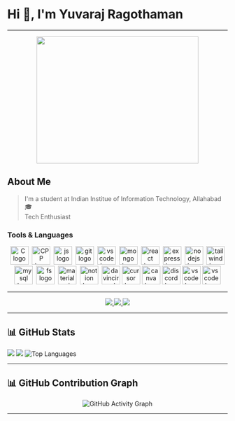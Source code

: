 # Hi 👋, I'm Yuvaraj Ragothaman
---

<div id="header" align="center">
    <img align="center" width="370" height="290" src="https://i.pinimg.com/originals/47/f0/34/47f0342cec72b800463bf003eac1257e.gif">
</div>

## About Me
> I'm a student at Indian Institue of Information Technology, Allahabad🎓  
> Tech Enthusiast


### Tools & Languages
<div align="center">
  <img width="0" />
      <img src="https://skillicons.dev/icons?i=c" height="42" alt="C logo"  />
  <img width="0" />
       <img src="https://skillicons.dev/icons?i=cpp" height="42" alt="CPP logo"  />
  <img width="0" />
        <img src="https://skillicons.dev/icons?i=javascript" height="42" alt="js logo"  />
  <img width="0" />
        <img src="https://skillicons.dev/icons?i=git" height="42"   alt="git logo"  />
  <img width="0" />
        <img src="https://skillicons.dev/icons?i=vscode" height="42" alt="vscode logo"  />
  <img width="0" />
        <img src="https://skillicons.dev/icons?i=mongo" height="42" alt="mongo logo"  />
  <img width="0" />
        <img src="https://skillicons.dev/icons?i=react" height="42" alt="react logo"  />
  <img width="0" />
        <img src="https://skillicons.dev/icons?i=express" height="42" alt="express logo"  />
  <img width="0" />
        <img src="https://skillicons.dev/icons?i=nodejs" height="42" alt="nodejs logo"  />
  <img width="0" />
        <img src="https://skillicons.dev/icons?i=tailwind" height="42" alt="tailwind logo"  />
  <img width="0" />
        <img src="https://skillicons.dev/icons?i=mysql" height="42" alt="mysql logo"  />
  <img width="0" />
        <img src="https://skillicons.dev/icons?i=firebase" height="42" alt="fs logo"  />
  <img width="0" />
        <img src="https://skillicons.dev/icons?i=materialui" height="42" alt="materialui logo"  />
  <img width="0" />
        <img src="https://skillicons.dev/icons?i=notion" height="42" alt="notion logo"  />
  <img width="0" />
        <img src="https://img.icons8.com/?size=100&id=40604&format=png&color=000000" height="42" alt="davinciresolve logo"  />
        <img src="https://img.icons8.com/?size=100&id=Kwms9QBiZhG2&format=png&color=000000" height="42" alt="cursor logo"  />
        <img src="https://img.icons8.com/?size=100&id=iWw83PVcBpLw&format=png&color=000000" height="42" alt="canva logo"  />
        <img src="https://skillicons.dev/icons?i=discord" height="42" alt="discord logo"  />
        <img src="https://skillicons.dev/icons?i=vscode" height="42" alt="vscode logo"  />
        <img src="https://skillicons.dev/icons?i=github" height="42" alt="vscode logo"  />
</div>

---

<div id = "badges" align = "center">
  <a href = "https://www.linkedin.com/in/yuvaraj-ragothaman/">
  <img src = "https://img.shields.io/badge/LinkedIn-blue?logo=linkedin&logoColor=white&style=for-the-badge">
    </a>
  <a href = "ryuvaraj512005@gmail.com">
  <img src = "https://img.shields.io/badge/GMail-red?logo=gmail&logoColor=white&style=for-the-badge">
    </a>
  <a href = "https://www.instagram.com/notyuvaraj/">
  <img src = "https://img.shields.io/badge/Instagram-purple?logo=instagram&logoColor=white&style=for-the-badge">
    </a>
</div>

---

## 📊 GitHub Stats

![](http://github-profile-summary-cards.vercel.app/api/cards/profile-details?username=LevelSilence&theme=dark)
  ![](http://github-profile-summary-cards.vercel.app/api/cards/stats?username=LevelSilence&theme=dark)
  <img src="https://github-readme-stats.vercel.app/api/top-langs/?username=LevelSilence&theme=dark&show_icons=true&hide_border=true&layout=compact" alt="Top Languages" />

<!--   <img src="https://github-readme-stats.vercel.app/api?username=LevelSilence&theme=dark&show_icons=true&hide_border=true&count_private=true" alt="GitHub Stats" /> -->
<!--   <img src="https://github-profile-trophy.vercel.app/?username=LevelSilence&theme=darkhub" alt="Trophy" /> -->

---


## 📊 GitHub Contribution Graph

<div align="center">
  <img src="https://github-readme-activity-graph.vercel.app/graph?username=LevelSilence&bg_color=000000&color=00ffd5&line=00ff1e&point=ffffff&area=true&hide_border=true" alt="GitHub Activity Graph" />
</div>

---
